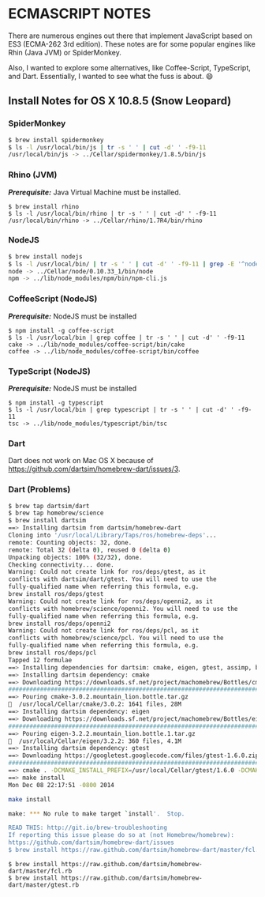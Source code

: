 # ECMASCRIPT NOTES

There are numerous engines out there that implement JavaScript based on ES3 (ECMA-262 3rd edition).  These notes are for some popular engines like Rhin (Java JVM) or SpiderMonkey.  

Also, I wanted to explore some alternatives, like Coffee-Script, TypeScript, and Dart.  Essentially, I wanted to see what the fuss is about. :smile:

## Install Notes for OS X 10.8.5 (Snow Leopard)

### SpiderMonkey

```bash
$ brew install spidermonkey
$ ls -l /usr/local/bin/js | tr -s ' ' | cut -d' ' -f9-11
/usr/local/bin/js -> ../Cellar/spidermonkey/1.8.5/bin/js
```

### Rhino (JVM)

***Prerequisite:*** Java Virtual Machine must be installed.

```
$ brew install rhino
$ ls -l /usr/local/bin/rhino | tr -s ' ' | cut -d' ' -f9-11
/usr/local/bin/rhino -> ../Cellar/rhino/1.7R4/bin/rhino
```

### NodeJS

```bash
$ brew install nodejs
$ ls -l /usr/local/bin/ | tr -s ' ' | cut -d' ' -f9-11 | grep -E '^node|npm'
node -> ../Cellar/node/0.10.33_1/bin/node
npm -> ../lib/node_modules/npm/bin/npm-cli.js
```

### CoffeeScript (NodeJS)

***Prerequisite:*** NodeJS must be installed

```
$ npm install -g coffee-script
$ ls -l /usr/local/bin | grep coffee | tr -s ' ' | cut -d' ' -f9-11
cake -> ../lib/node_modules/coffee-script/bin/cake
coffee -> ../lib/node_modules/coffee-script/bin/coffee
```

### TypeScript (NodeJS)

***Prerequisite:*** NodeJS must be installed

```
$ npm install -g typescript
$ ls -l /usr/local/bin | grep typescript | tr -s ' ' | cut -d' ' -f9-11
tsc -> ../lib/node_modules/typescript/bin/tsc
```

### Dart

Dart does not work on Mac OS X because of https://github.com/dartsim/homebrew-dart/issues/3.


### Dart (Problems)

```bash
$ brew tap dartsim/dart
$ brew tap homebrew/science
$ brew install dartsim
==> Installing dartsim from dartsim/homebrew-dart
Cloning into '/usr/local/Library/Taps/ros/homebrew-deps'...
remote: Counting objects: 32, done.
remote: Total 32 (delta 0), reused 0 (delta 0)
Unpacking objects: 100% (32/32), done.
Checking connectivity... done.
Warning: Could not create link for ros/deps/gtest, as it
conflicts with dartsim/dart/gtest. You will need to use the
fully-qualified name when referring this formula, e.g.
brew install ros/deps/gtest
Warning: Could not create link for ros/deps/openni2, as it
conflicts with homebrew/science/openni2. You will need to use the
fully-qualified name when referring this formula, e.g.
brew install ros/deps/openni2
Warning: Could not create link for ros/deps/pcl, as it
conflicts with homebrew/science/pcl. You will need to use the
fully-qualified name when referring this formula, e.g.
brew install ros/deps/pcl
Tapped 12 formulae
==> Installing dependencies for dartsim: cmake, eigen, gtest, assimp, boost, homebrew/science/libccd, fcl, szip, hdf5, flann, tinyxml, tinyxml2, ros/deps/cons
==> Installing dartsim dependency: cmake
==> Downloading https://downloads.sf.net/project/machomebrew/Bottles/cmake-3.0.2.mountain_lion.bottle.tar.gz
######################################################################## 100.0%
==> Pouring cmake-3.0.2.mountain_lion.bottle.tar.gz
🍺  /usr/local/Cellar/cmake/3.0.2: 1641 files, 28M
==> Installing dartsim dependency: eigen
==> Downloading https://downloads.sf.net/project/machomebrew/Bottles/eigen-3.2.2.mountain_lion.bottle.1.tar.gz
######################################################################## 100.0%
==> Pouring eigen-3.2.2.mountain_lion.bottle.1.tar.gz
🍺  /usr/local/Cellar/eigen/3.2.2: 360 files, 4.1M
==> Installing dartsim dependency: gtest
==> Downloading https://googletest.googlecode.com/files/gtest-1.6.0.zip
######################################################################## 100.0%
==> cmake . -DCMAKE_INSTALL_PREFIX=/usr/local/Cellar/gtest/1.6.0 -DCMAKE_BUILD_TYPE=None -DCMAKE_FIND_FRAMEWORK=LAST -DCMAKE_VERBOSE_MAKEFILE=ON -Wno-dev
==> make install
Mon Dec 08 22:17:51 -0800 2014

make install

make: *** No rule to make target `install'.  Stop.

READ THIS: http://git.io/brew-troubleshooting
If reporting this issue please do so at (not Homebrew/homebrew):
https://github.com/dartsim/homebrew-dart/issues
$ brew install https://raw.github.com/dartsim/homebrew-dart/master/fcl.rb


```

```
$ brew install https://raw.github.com/dartsim/homebrew-dart/master/fcl.rb
$ brew install https://raw.github.com/dartsim/homebrew-dart/master/gtest.rb
```
